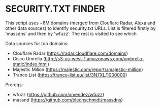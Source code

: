 # SECURITY.TXT FINDER
This script uses ~6M domains (merged from Clouflare Radar, Alexa and other data sources) to identify security.txt URLs.
List is filtered firstly by 'massdns' and then by 'wfuzz'. The rest is visited to see which 

Data sources for top domains:
- Clouflare Radar (https://radar.cloudflare.com/domains)
- Cisco Umrella (http://s3-us-west-1.amazonaws.com/umbrella-static/index.html)
- Majestic Milion (https://majestic.com/reports/majestic-million)
- Tranco List (https://tranco-list.eu/list/3N7XL/1000000)

Prereqs:
- wfuzz (https://github.com/xmendez/wfuzz)
- massnd (https://github.com/blechschmidt/massdns)
